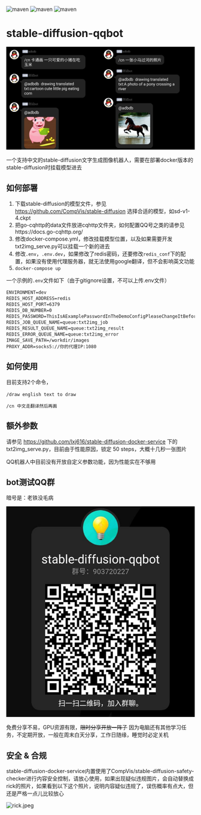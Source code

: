 ![maven](https://img.shields.io/badge/python-3.8%2B-blue)
![maven](https://img.shields.io/badge/nonebot-2.0.0-yellow)
![maven](https://img.shields.io/badge/go--cqhttp-1.0.0-red)
# stable-diffusion-qqbot

![004.jpg](assets/004.jpg)

一个支持中文的stable-diffusion文字生成图像机器人，需要在部署docker版本的stable-diffusion时挂载模型进去

## 如何部署

1. 下载stable-diffusion的模型文件，参见 https://github.com/CompVis/stable-diffusion 选择合适的模型，如sd-v1-4.ckpt
2. 把go-cqhttp的data文件放进cqhttp文件夹，如何配置QQ号之类的请参见https://docs.go-cqhttp.org/
3. 修改docker-compose.yml，修改挂载模型位置，以及如果需要开发txt2img_serve.py可以挂载一个新的进去
4. 修改`.env`，`.env.dev`，如果修改了redis密码，还要修改`redis_conf`下的配置，如果没有使用代理服务器，就无法使用google翻译，但不会影响英文功能
5. `docker-compose up`

一个示例的`.env`文件如下（由于gitignore设置，不可以上传.env文件）
```
ENVIRONMENT=dev
REDIS_HOST_ADDRESS=redis
REDIS_HOST_PORT=6379
REDIS_DB_NUMBER=0
REDIS_PASSWORD=ThisIsAExamplePasswordInTheDemoConfigPleaseChangeItBeforeUseHoHoHo
REDIS_JOB_QUEUE_NAME=queue:txt2img_job
REDIS_RESULT_QUEUE_NAME=queue:txt2img_result
REDIS_ERROR_QUEUE_NAME=queue:txt2img_error
IMAGE_SAVE_PATH=/workdir/images
PROXY_ADDR=socks5://你的代理IP:1080
```

## 如何使用

目前支持2个命令，

`/draw english text to draw`

`/cn 中文走翻译然后再画`

## 额外参数

请参见 https://github.com/lxj616/stable-diffusion-docker-service 下的txt2img_serve.py，目前由于性能原因，锁定 50 steps，大概十几秒一张图片

QQ机器人中目前没有开放自定义参数功能，因为性能实在不够用

## bot测试QQ群

暗号是：老铁没毛病

![004.jpg](assets/qrcode_1661325644106__01.jpg)

免费分享不易，GPU资源有限，~~限时分享开放一阵子~~ 因为电脑还有其他学习任务，不定期开放，一般在周末白天分享，工作日随缘，睡觉时必定关机

## 安全 & 合规

stable-diffusion-docker-service内置使用了CompVis/stable-diffusion-safety-checker进行内容安全控制，请放心使用，如果出现疑似违规图片，会自动替换成rick的照片，如果看到以下这个照片，说明内容疑似违规了，误伤概率有点大，但还是严格一点儿比较放心

![rick.jpeg](https://github.com/CompVis/stable-diffusion/blob/main/assets/rick.jpeg?raw=true)

